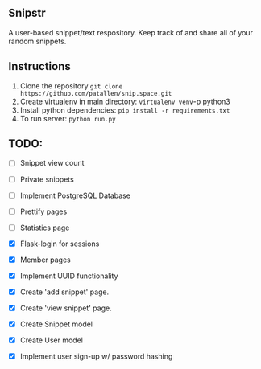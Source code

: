 ## Snipstr
A user-based snippet/text respository. Keep track of and share all of your random snippets.

## Instructions
1. Clone the repository `git clone https://github.com/patallen/snip.space.git`
2. Create virtualenv in main directory: `virtualenv venv`-p python3
3. Install python dependencies: `pip install -r requirements.txt`
4. To run server: `python run.py`

## TODO:
- [ ] Snippet view count
- [ ] Private snippets
- [ ] Implement PostgreSQL Database
- [ ] Prettify pages
- [ ] Statistics page
- [x] Flask-login for sessions
- [x] Member pages
- [x] Implement UUID functionality
- [x] Create 'add snippet' page.
- [x] Create 'view snippet' page.
- [x] Create Snippet model
- [x] Create User model
- [x] Implement user sign-up w/ password hashing

